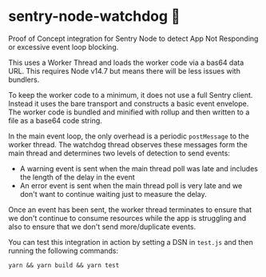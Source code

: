 # sentry-node-watchdog 🐶

Proof of Concept integration for Sentry Node to detect App Not Responding or
excessive event loop blocking.

This uses a Worker Thread and loads the worker code via a bas64 data URL. This requires
Node v14.7 but means there will be less issues with bundlers.

To keep the worker code to a minimum, it does not use a full Sentry client.
Instead it uses the bare transport and constructs a basic event envelope. The
worker code is bundled and minified with rollup and then written to a file as a
base64 code string.

In the main event loop, the only overhead is a periodic `postMessage` to the
worker thread. The watchdog thread observes these messages form
the main thread and determines two levels of detection to send events: 

- A warning event is sent when the main thread poll was late and includes the
  length of the delay in the event
- An error event is sent when the main thread poll is very late and we don't
  want to continue waiting just to measure the delay. 

Once an event has been sent, the worker thread terminates to ensure that we
don't continue to consume resources while the app is struggling and also to
ensure that we don't send more/duplicate events.

You can test this integration in action by setting a DSN in `test.js` and then
running the following commands:

```shell
yarn && yarn build && yarn test
```